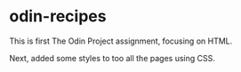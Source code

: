 # odin-recipes

This is first The Odin Project assignment, focusing on HTML.

Next, added some styles to too all the pages using CSS. 
